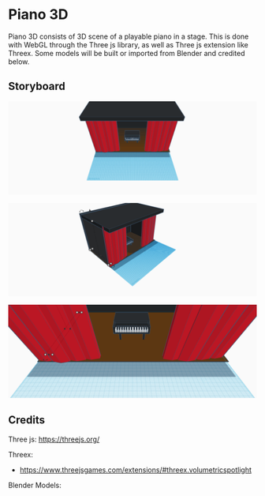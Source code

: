 # Piano 3D

Piano 3D consists of 3D scene of a playable piano in a stage. This is done with WebGL through the Three js library, as well as Three js extension like Threex. Some models will be built or imported from Blender and credited below.

## Storyboard

![alt text](https://github.com/ElBilbao/piano3D/blob/main/storyboard/piano_front.png?raw=true)

![alt text](https://github.com/ElBilbao/piano3D/blob/main/storyboard/piano_left.png?raw=true)

![alt text](https://github.com/ElBilbao/piano3D/blob/main/storyboard/piano_closeup.png?raw=true)

## Credits

Three js: https://threejs.org/

Threex:

- https://www.threejsgames.com/extensions/#threex.volumetricspotlight

Blender Models:
